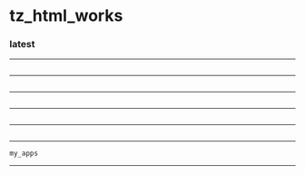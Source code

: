 # tz_html_works


### latest
---
```

```
---
```

```
---
```

```
---
```

```
---
```

```
---
```
my_apps
```
---

